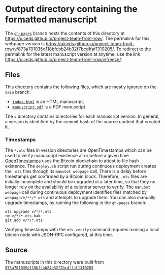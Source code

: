 # Output directory containing the formatted manuscript

The [`gh-pages`](https://github.com/uiceds/project-team-front-row/tree/gh-pages) branch hosts the contents of this directory at <https://uiceds.github.io/project-team-front-row/>.
The permalink for this webpage version is <https://uiceds.github.io/project-team-front-row/v/873a701035d118bfcbb24b32f7bcdffaf1310205/>.
To redirect to the permalink for the latest manuscript version at anytime, use the link <https://uiceds.github.io/project-team-front-row/v/freeze/>.

## Files

This directory contains the following files, which are mostly ignored on the `main` branch:

+ [`index.html`](index.html) is an HTML manuscript.
+ [`manuscript.pdf`](manuscript.pdf) is a PDF manuscript.

The `v` directory contains directories for each manuscript version.
In general, a version is identified by the commit hash of the source content that created it.

### Timestamps

The `*.ots` files in version directories are OpenTimestamps which can be used to verify manuscript existence at or before a given time.
[OpenTimestamps](https://opentimestamps.org/) uses the Bitcoin blockchain to attest to file hash existence.
The `deploy.sh` script run during continuous deployment creates the `.ots` files through its `manubot webpage` call.
There is a delay before timestamps get confirmed by a Bitcoin block.
Therefore, `.ots` files are initially incomplete and should be upgraded at a later time, so that they no longer rely on the availability of a calendar server to verify.
The `manubot webpage` call during continuous deployment identifies files matched by `webpage/v/**/*.ots` and attempts to upgrade them.
You can also manually upgrade timestamps, by running the following in the `gh-pages` branch:

```shell
ots upgrade v/*/*.ots
rm v/*/*.ots.bak
git add v/*/*.ots
```

Verifying timestamps with the `ots verify` command requires running a local bitcoin node with JSON-RPC configured, at this time.

## Source

The manuscripts in this directory were built from
[`873a701035d118bfcbb24b32f7bcdffaf1310205`](https://github.com/uiceds/project-team-front-row/commit/873a701035d118bfcbb24b32f7bcdffaf1310205).
